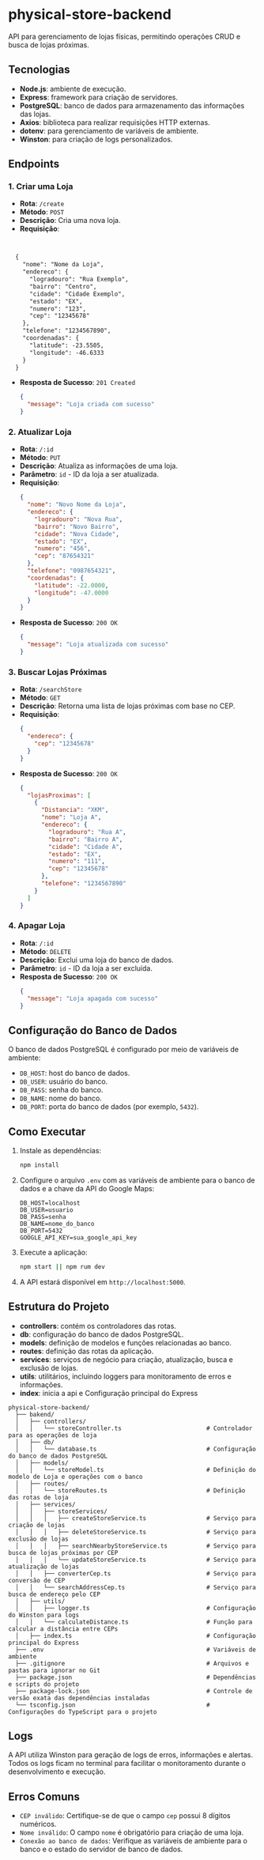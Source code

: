 # physical-store-backend

API para gerenciamento de lojas físicas, permitindo operações CRUD e busca de lojas próximas.

## Tecnologias

- **Node.js**: ambiente de execução.
- **Express**: framework para criação de servidores.
- **PostgreSQL**: banco de dados para armazenamento das informações das lojas.
- **Axios**: biblioteca para realizar requisições HTTP externas.
- **dotenv**: para gerenciamento de variáveis de ambiente.
- **Winston**: para criação de logs personalizados.

## Endpoints

### 1. Criar uma Loja

- **Rota**: `/create`
- **Método**: `POST`
- **Descrição**: Cria uma nova loja.
- **Requisição**:
  ```json
```markdown

  {
    "nome": "Nome da Loja",
    "endereco": {
      "logradouro": "Rua Exemplo",
      "bairro": "Centro",
      "cidade": "Cidade Exemplo",
      "estado": "EX",
      "numero": "123",
      "cep": "12345678"
    },
    "telefone": "1234567890",
    "coordenadas": {
      "latitude": -23.5505,
      "longitude": -46.6333
    }
  }
  ```
- **Resposta de Sucesso**: `201 Created`
  ```json
  {
    "message": "Loja criada com sucesso"
  }
  ```

### 2. Atualizar Loja

- **Rota**: `/:id`
- **Método**: `PUT`
- **Descrição**: Atualiza as informações de uma loja.
- **Parâmetro**: `id` - ID da loja a ser atualizada.
- **Requisição**:
  ```json
  {
    "nome": "Novo Nome da Loja",
    "endereco": {
      "logradouro": "Nova Rua",
      "bairro": "Novo Bairro",
      "cidade": "Nova Cidade",
      "estado": "EX",
      "numero": "456",
      "cep": "87654321"
    },
    "telefone": "0987654321",
    "coordenadas": {
      "latitude": -22.0000,
      "longitude": -47.0000
    }
  }
  ```
- **Resposta de Sucesso**: `200 OK`
  ```json
  {
    "message": "Loja atualizada com sucesso"
  }
  ```

### 3. Buscar Lojas Próximas

- **Rota**: `/searchStore`
- **Método**: `GET`
- **Descrição**: Retorna uma lista de lojas próximas com base no CEP.
- **Requisição**:
  ```json
  {
    "endereco": {
      "cep": "12345678"
    }
  }
  ```
- **Resposta de Sucesso**: `200 OK`
  ```json
  {
    "lojasProximas": [
      {
        "Distancia": "XKM",
        "nome": "Loja A",
        "endereco": {
          "logradouro": "Rua A",
          "bairro": "Bairro A",
          "cidade": "Cidade A",
          "estado": "EX",
          "numero": "111",
          "cep": "12345678"
        },
        "telefone": "1234567890"
      }
    ]
  }
  ```

### 4. Apagar Loja

- **Rota**: `/:id`
- **Método**: `DELETE`
- **Descrição**: Exclui uma loja do banco de dados.
- **Parâmetro**: `id` - ID da loja a ser excluída.
- **Resposta de Sucesso**: `200 OK`
  ```json
  {
    "message": "Loja apagada com sucesso"
  }
  ```

## Configuração do Banco de Dados

O banco de dados PostgreSQL é configurado por meio de variáveis de ambiente:

- `DB_HOST`: host do banco de dados.
- `DB_USER`: usuário do banco.
- `DB_PASS`: senha do banco.
- `DB_NAME`: nome do banco.
- `DB_PORT`: porta do banco de dados (por exemplo, `5432`).

## Como Executar

1. Instale as dependências:
   ```bash
   npm install
   ```

2. Configure o arquivo `.env` com as variáveis de ambiente para o banco de dados e a chave da API do Google Maps:
   ```
   DB_HOST=localhost
   DB_USER=usuario
   DB_PASS=senha
   DB_NAME=nome_do_banco
   DB_PORT=5432
   GOOGLE_API_KEY=sua_google_api_key
   ```

3. Execute a aplicação:
   ```bash
   npm start || npm rum dev
   ```

4. A API estará disponível em `http://localhost:5000`.

## Estrutura do Projeto

- **controllers**: contém os controladores das rotas.
- **db**: configuração do banco de dados PostgreSQL.
- **models**: definição de modelos e funções relacionadas ao banco.
- **routes**: definição das rotas da aplicação.
- **services**: serviços de negócio para criação, atualização, busca e exclusão de lojas.
- **utils**: utilitários, incluindo loggers para monitoramento de erros e informações.
- **index**: inicia a api e Configuração principal do Express
````
physical-store-backend/
  ├── bakend/
  │   ├── controllers/
  │   │   └── storeController.ts                        # Controlador para as operações de loja
  │   ├── db/
  │   │   └── database.ts                               # Configuração do banco de dados PostgreSQL
  │   ├── models/
  │   │   └── storeModel.ts                             # Definição do modelo de Loja e operações com o banco
  │   ├── routes/
  │   │   └── storeRoutes.ts                            # Definição das rotas de loja
  │   ├── services/
  │   │   ├── storeServices/
  │   │   │   ├── createStoreService.ts                 # Serviço para criação de lojas
  │   │   │   ├── deleteStoreService.ts                 # Serviço para exclusão de lojas
  │   │   │   ├── searchNearbyStoreService.ts           # Serviço para busca de lojas próximas por CEP
  │   │   │   └── updateStoreService.ts                 # Serviço para atualização de lojas
  │   │   ├── converterCep.ts                           # Serviço para conversão de CEP
  │   │   └── searchAddressCep.ts                       # Serviço para busca de endereço pelo CEP
  │   ├── utils/
  │   │   ├── logger.ts                                 # Configuração do Winston para logs
  │   │   └── calculateDistance.ts                      # Função para calcular a distância entre CEPs
  │   ├── index.ts                                      # Configuração principal do Express
  ├── .env                                              # Variáveis de ambiente
  ├── .gitignore                                        # Arquivos e pastas para ignorar no Git
  ├── package.json                                      # Dependências e scripts do projeto
  ├── package-lock.json                                 # Controle de versão exata das dependências instaladas
  └── tsconfig.json                                     # Configurações do TypeScript para o projeto

````


## Logs

A API utiliza Winston para geração de logs de erros, informações e alertas. Todos os logs ficam no terminal para facilitar o monitoramento durante o desenvolvimento e execução.

## Erros Comuns

- `CEP inválido`: Certifique-se de que o campo `cep` possui 8 dígitos numéricos.
- `Nome inválido`: O campo `nome` é obrigatório para criação de uma loja.
- `Conexão ao banco de dados`: Verifique as variáveis de ambiente para o banco e o estado do servidor de banco de dados.

```

